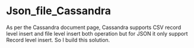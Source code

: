 # Json_file_Cassandra
As per the Cassandra document page, Cassandra supports CSV record level insert and file level insert both operation but for JSON it only support Record level insert. So I build this solution.
